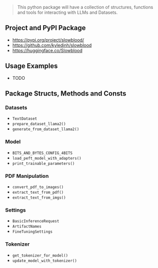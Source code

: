 > This python package will have a collection of structures, functions and tools for interacting with LLMs and Datasets.

## Project and PyPI Package 
- https://pypi.org/project/slowblood/
- https://github.com/kyledinh/slowblood
- https://huggingface.co/Slowblood

## Usage Examples

- TODO 

## Package Structs, Methods and Consts 

### Datasets 

- `TextDataset`
- `prepare_dataset_llama2()`
- `generate_from_dataset_llama2()`

### Model

- `BITS_AND_BYTES_CONFIG_4BITS`
- `load_peft_model_with_adapters()` 
- `print_trainable_parameters()`

### PDF Manipulation 

- `convert_pdf_to_images()`
- `extract_text_from_pdf()` 
- `extract_text_from_imgs()`

### Settings

- `BasicInferenceRequest`
- `ArtifactNames`
- `FineTuningSettings`

### Tokenizer

- `get_tokenizer_for_model()`
- `update_model_with_tokenizer()`


